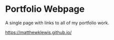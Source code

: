 # Portfolio Webpage
A single page with links to all of my portfolio work.

https://matthewklewis.github.io/
